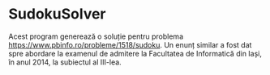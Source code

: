 # SudokuSolver
Acest program generează o soluție pentru problema https://www.pbinfo.ro/probleme/1518/sudoku. Un enunț similar a fost dat spre abordare la examenul de admitere la Facultatea de Informatică din Iași, în anul 2014, la subiectul al III-lea.

